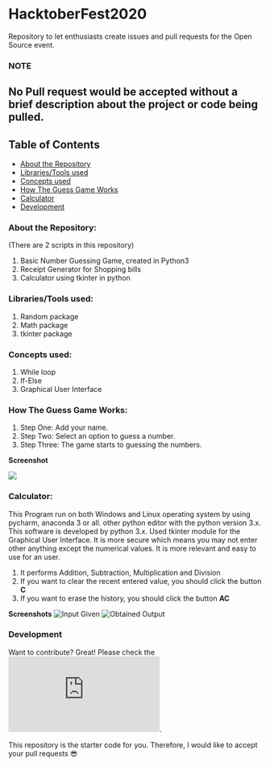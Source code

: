 # HacktoberFest2020
Repository to let enthusiasts create issues and pull requests for the Open Source event.

### NOTE
## No Pull request would be accepted without a brief description about the project or code being pulled. 

## Table of Contents

-   [About the Repository](#abouttherepository)
-   [Libraries/Tools used](#librariestoolsused)
-   [Concepts used](#conceptsused)
-   [How The Guess Game Works](#howtheguessgameworks)
-   [Calculator](#calculator)
-   [Development](#development)

### About the Repository:
(There are 2 scripts in this repository)
1) Basic Number Guessing Game, created in Python3
2) Receipt Generator for Shopping bills
3) Calculator using tkinter in python
 
### Libraries/Tools used:
1) Random package
2) Math package
3) tkinter package

### Concepts used:
1) While loop
2) If-Else
3) Graphical User Interface

### How The Guess Game Works:
1) Step One: Add your name.
2) Step Two: Select an option to guess a number.
3) Step Three: The game starts to guessing the numbers.

**Screenshot**

![](images/game.jpg)

### Calculator:

This Program run on both Windows and Linux operating system by using pycharm, anaconda 3 or all. other python editor with the python version 3.x.
This software is developed by python 3.x.
Used tkinter module for the Graphical User Interface.
It is more secure which means you may not enter other anything except the numerical values.
It is more relevant and easy to use for an user.

1) It performs Addition, Subtraction, Multiplication and Division
2) If you want to clear the recent entered value, you should click the button **C**
3) If you want to erase the history, you should click the button **AC**


**Screenshots**
![Input Given](https://github.com/UshasriMavuri1999/HacktoberFest2020/blob/master/images/input.png)
![Obtained Output](https://github.com/UshasriMavuri1999/HacktoberFest2020/blob/master/images/output.png)


### Development

Want to contribute? Great! Please check the ![Contribution guideline](https://github.com/thepurpleowl/HacktoberFest2020/blob/master/CONTRIBUTING.md).  

This repository is the starter code for you. Therefore, I would like to accept your pull requests 😎
